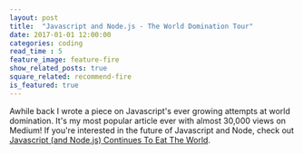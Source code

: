 ```yaml
---
layout: post
title:  "Javascript and Node.js - The World Domination Tour"
date: 2017-01-01 12:00:00
categories: coding
read_time : 5
feature_image: feature-fire
show_related_posts: true
square_related: recommend-fire
is_featured: true
---
```


Awhile back I wrote a piece on Javascript's ever growing attempts at world domination. It's my most popular article ever with almost 30,000 views on Medium! If you're interested in the future of Javascript and Node, check out [Javascript (and Node.js) Continues To Eat The World][1].

[1]: https://presencepress.presencepg.com/javascript-and-node-js-continue-to-eat-the-world-d41918a0615b